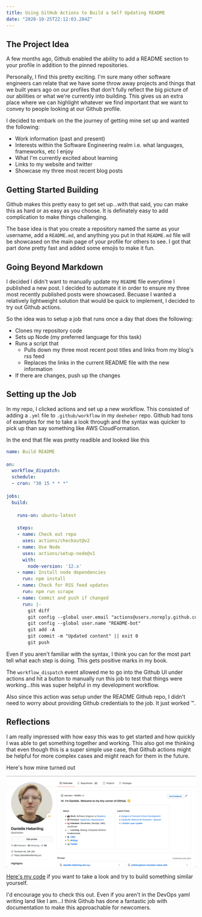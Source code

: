 ```yaml
---
title: Using GitHub Actions to Build a Self Updating README
date: "2020-10-25T22:12:03.284Z"
---
```


## The Project Idea
A few months ago, Github enabled the ability to add a README section to your profile in addition to the pinned repositories.

Personally, I find this pretty exciting. I'm sure many other software engineers can relate that we have some throw away projects and things that we built years ago on our profiles that don't fully reflect the big picture of our abilities or what we're currently into building. This gives us an extra place where we can highlight whatever we find important that we want to convey to people looking at our Github profile.

I decided to embark on the the journey of getting mine set up and wanted the following:
- Work information (past and present)
- Interests within the Software Engineering realm i.e. what languages, frameworks, etc I enjoy
- What I'm currently excited about learning
- Links to my website and twitter
- Showcase my three most recent blog posts

## Getting Started Building
Github makes this pretty easy to get set up...with that said, you can make this as hard or as easy as you choose. It is definately easy to add complication to make things challenging. 

The base idea is that you create a repository named the same as your username, add a `README.md`, and anything you put in that `README.md` file will be showcased on the main page of your profile for others to see. I got that part done pretty fast and added some emojis to make it fun.

## Going Beyond Markdown
I decided I didn't want to manually update my `README` file everytime I published a new post. I decided to automate it in order to ensure my three most recently published posts were showcased. Becuase I wanted a relatively lightweight solution that would be quick to implement, I decided to try out Github actions.

So the idea was to setup a job that runs once a day that does the following:
- Clones my repository code
- Sets up Node (my preferred language for this task)
- Runs a script that
  - Pulls down my three most recent post titles and links from my blog's rss feed
  - Replaces the links in the current README file with the new information
- If there are changes, push up the changes

## Setting up the Job
In my repo, I clicked actions and set up a new workflow. This consisted of adding a `.yml` file to `.github/workflow` in my `deeheber` repo. Github had tons of examples for me to take a look through and the syntax was quicker to pick up than say something like AWS CloudFormation.

In the end that file was pretty readible and looked like this

```yaml
name: Build README

on:
  workflow_dispatch:
  schedule:
  - cron: "30 15 * * *"

jobs:
  build:

    runs-on: ubuntu-latest

    steps:
    - name: Check out repo
      uses: actions/checkout@v2
    - name: Use Node
      uses: actions/setup-node@v1
      with:
        node-version: '12.x'
    - name: Install node dependencies
      run: npm install
    - name: Check for RSS feed updates
      run: npm run scrape
    - name: Commit and push if changed
      run: |-
        git diff
        git config --global user.email "actions@users.noreply.github.com"
        git config --global user.name "README-bot"
        git add -A
        git commit -m "Updated content" || exit 0
        git push
```

Even if you aren't familiar with the syntax, I think you can for the most part tell what each step is doing. This gets positive marks in my book. 

The `workflow_dispatch` event allowed me to go into the Github UI under actions and hit a button to manually run this job to test that things were working...this was super helpful in my development workflow.

Also since this action was setup under the README Github repo, I didn't need to worry about providing Github credentials to the job. It just worked ™️.

## Reflections
I am really impressed with how easy this was to get started and how quickly I was able to get something together and working. This also got me thinking that even though this is a super simple use case, that Github actions might be helpful for more complex cases and might reach for them in the future.

Here's how mine turned out

![Github README](./github-readme.png)

[Here's my code](https://github.com/deeheber/deeheber) if you want to take a look and try to build something similar yourself.

I'd encourage you to check this out. Even if you aren't in the DevOps yaml writing land like I am...I think Github has done a fantastic job with documentation to make this approachable for newcomers.